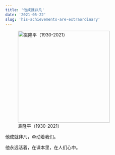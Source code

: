 ```yaml
---
title: '他成就非凡'
date: '2021-05-22'
slug: 'his-achievements-are-extraordinary'
---
```


<figure class="image">
  <img loading="lazy" src="https://lipk.oss-accelerate.aliyuncs.com/images/2021-05-22-his-achievements-are-extraordinary.jpg" alt="袁隆平（1930-2021）" title="袁隆平（1930-2021）" height="291px">
  <figcaption class="image-description">袁隆平（1930-2021）</figcaption>
</figure>

他成就非凡，牵动着我们。

他永远活着，在课本里，在人们心中。
